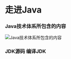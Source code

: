 # 走进Java

### Java技术体系所包含的内容
![Java技术体系所包含的内容](Java技术体系所包含的内容.jpg "Java技术体系所包含的内容")


### JDK源码 编译JDK